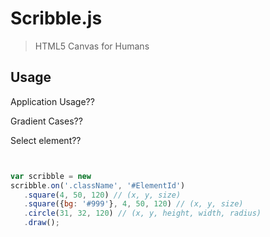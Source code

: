 # Scribble.js

> HTML5 Canvas for Humans 

## Usage

Application Usage??

Gradient Cases??

Select element??

```javascript


var scribble = new 
scribble.on('.className', '#ElementId')
   .square(4, 50, 120) // (x, y, size)
   .square({bg: '#999'}, 4, 50, 120) // (x, y, size)
   .circle(31, 32, 120) // (x, y, height, width, radius)
   .draw();

```


